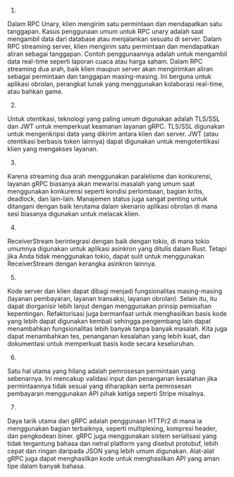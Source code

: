1.
Dalam RPC Unary, klien mengirim satu permintaan dan mendapatkan satu tanggapan. Kasus penggunaan umum untuk RPC unary adalah saat mengambil data dari database atau menjalankan sesuatu di server. Dalam RPC streaming server, klien mengirim satu permintaan dan mendapatkan aliran sebagai tanggapan. Contoh penggunaannya adalah untuk mengambil data real-time seperti laporan cuaca atau harga saham. Dalam RPC streaming dua arah, baik klien maupun server akan mengirimkan aliran sebagai permintaan dan tanggapan masing-masing. Ini berguna untuk aplikasi obrolan, perangkat lunak yang menggunakan kolaborasi real-time, atau bahkan game.

2.
Untuk otentikasi, teknologi yang paling umum digunakan adalah TLS/SSL dan JWT untuk memperkuat keamanan layanan gRPC. TLS/SSL digunakan untuk mengenkripsi data yang dikirim antara klien dan server. JWT (atau otentikasi berbasis token lainnya) dapat digunakan untuk mengotentikasi klien yang mengakses layanan.

3.
Karena streaming dua arah menggunakan paralelisme dan konkurensi, layanan gRPC biasanya akan mewarisi masalah yang umum saat menggunakan konkurensi seperti kondisi perlombaan, bagian kritis, deadlock, dan lain-lain. Manajemen status juga sangat penting untuk ditangani dengan baik terutama dalam skenario aplikasi obrolan di mana sesi biasanya digunakan untuk melacak klien.

4.
ReceiverStream berintegrasi dengan baik dengan tokio, di mana tokio umumnya digunakan untuk aplikasi asinkron yang ditulis dalam Rust. Tetapi jika Anda tidak menggunakan tokio, dapat sulit untuk menggunakan ReceiverStream dengan kerangka asinkron lainnya.

5.
Kode server dan klien dapat dibagi menjadi fungsionalitas masing-masing (layanan pembayaran, layanan transaksi, layanan obrolan). Selain itu, itu dapat diorganisir lebih lanjut dengan menggunakan prinsip pemisahan kepentingan. Refaktorisasi juga bermanfaat untuk menghasilkan basis kode yang lebih dapat digunakan kembali sehingga pengembang lain dapat menambahkan fungsionalitas lebih banyak tanpa banyak masalah. Kita juga dapat menambahkan tes, penanganan kesalahan yang lebih kuat, dan dokumentasi untuk memperkuat basis kode secara keseluruhan.

6.
Satu hal utama yang hilang adalah pemrosesan permintaan yang sebenarnya. Ini mencakup validasi input dan penanganan kesalahan jika permintaannya tidak sesuai yang diharapkan serta pemrosesan pembayaran menggunakan API pihak ketiga seperti Stripe misalnya.

7.
Daya tarik utama dari gRPC adalah penggunaan HTTP/2 di mana ia menggunakan bagian terbaiknya, seperti multiplexing, kompresi header, dan pengkodean biner. gRPC juga menggunakan sistem serialisasi yang tidak tergantung bahasa dan netral platform yang disebut protobuf, lebih cepat dan ringan daripada JSON yang lebih umum digunakan. Alat-alat gRPC juga dapat menghasilkan kode untuk menghasilkan API yang aman tipe dalam banyak bahasa.
